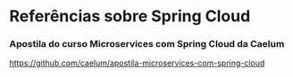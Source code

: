 # Referências sobre Spring Cloud

### Apostila do curso Microservices com Spring Cloud da Caelum

https://github.com/caelum/apostila-microservices-com-spring-cloud

